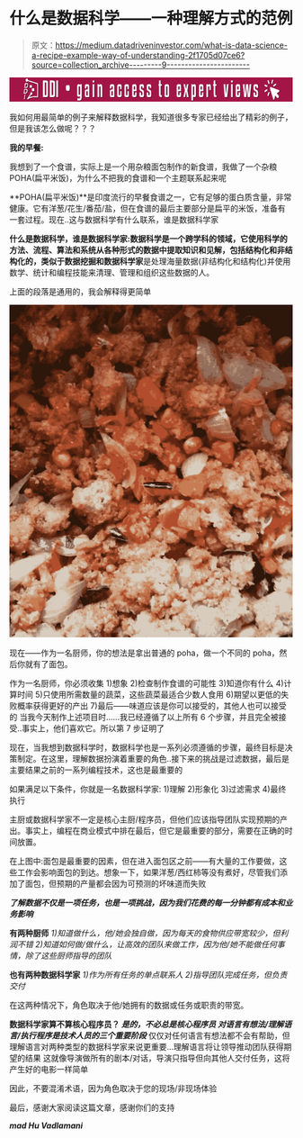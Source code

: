 # 什么是数据科学——一种理解方式的范例

> 原文：<https://medium.datadriveninvestor.com/what-is-data-science-a-recipe-example-way-of-understanding-2f1705d07ce6?source=collection_archive---------9----------------------->

[![](img/0f688896c5349c8c8d306013ff2991ad.png)](http://www.track.datadriveninvestor.com/Split11-20)

我如何用最简单的例子来解释数据科学，我知道很多专家已经给出了精彩的例子，但是我该怎么做呢？？？

**我的早餐:**

我想到了一个食谱，实际上是一个用杂粮面包制作的新食谱，我做了一个杂粮 POHA(扁平米饭)，为什么不把我的食谱和一个主题联系起来呢

**POHA(扁平米饭)**是印度流行的早餐食谱之一，它有足够的蛋白质含量，非常健康。它有洋葱/花生/番茄/盐，但在食谱的最后主要部分是扁平的米饭，准备有一套过程。现在..这与数据科学有什么联系，谁是数据科学家

**什么是数据科学，谁是数据科学家:**数据科学是一个跨学科的领域，它使用科学的方法、流程、算法和系统从各种形式的数据中提取知识和见解，包括结构化和非结构化的，类似于数据挖掘和**数据科学家**是处理海量数据(非结构化和结构化)并使用数学、统计和编程技能来清理、管理和组织这些数据的人。

上面的段落是通用的，我会解释得更简单

![](img/fb46416f4681bbda9447630936af18d7.png)

现在——作为一名厨师，你的想法是拿出普通的 poha，做一个不同的 poha，然后你就有了面包。

作为一名厨师，你必须收集
1)想象
2)检查制作食谱的可能性
3)知道你有什么
4)计算时间
5)只使用所需数量的蔬菜，这些蔬菜最适合少数人食用
6)期望以更低的失败概率获得更好的产出
7)最后——味道应该是你可以接受的，其他人也可以接受的
当我今天制作上述项目时……我已经遵循了以上所有 6 个步骤，并且完全被接受..事实上，他们喜欢它。所以第 7 步证明了

现在，当我想到数据科学时，数据科学也是一系列必须遵循的步骤，最终目标是决策制定。在这里，理解数据扮演着重要的角色..接下来的挑战是过滤数据，最后是主要结果之前的一系列编程技术，这也是最重要的

如果满足以下条件，你就是一名数据科学家:
1)理解
2)形象化
3)过滤需求
4)最终执行

主厨或数据科学家不一定是核心主厨/程序员，但他们应该指导团队实现预期的产出。事实上，编程在商业模式中排在最后，但它是最重要的部分，需要在正确的时间放置。

在上图中:面包是最重要的因素，但在进入面包区之前——有大量的工作要做，这些工作会影响面包的到达。想象一下，如果洋葱/西红柿等没有煮好，尽管我们添加了面包，但预期的产量都会因为可预测的坏味道而失败

***了解数据不仅是一项任务，也是一项挑战，因为我们花费的每一分钟都有成本和业务影响***

**有两种厨师**
*1)知道做什么，他/她会独自做，因为每天的食物供应带宽较少，但利润不错
2)知道如何做/做什么，让高效的团队来做工作，因为他/她不能做任何事情，除了这些厨师指导的团队*

**也有两种数据科学家** *1)作为所有任务的单点联系人
2)指导团队完成任务，但负责交付*

在这两种情况下，角色取决于他/她拥有的数据或任务或职责的带宽。

**数据科学家算不算核心程序员？
*是的，不必总是核心程序员
对语言有想法/理解语言/执行程序是技术人员的三个重要阶段*** 仅仅对任何语言有想法都不会有帮助，但理解语言对两种类型的数据科学家来说更重要…理解语言将让领导推动团队获得期望的结果
这就像导演做所有的剧本/对话，导演只指导但向其他人交付任务，这将产生好的电影一样简单

因此，不要混淆术语，因为角色取决于您的现场/非现场体验

最后，感谢大家阅读这篇文章，感谢你们的支持

***mad Hu Vadlamani***